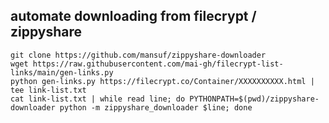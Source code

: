 

## automate downloading from filecrypt / zippyshare

```
git clone https://github.com/mansuf/zippyshare-downloader
wget https://raw.githubusercontent.com/mai-gh/filecrypt-list-links/main/gen-links.py
python gen-links.py https://filecrypt.co/Container/XXXXXXXXXX.html | tee link-list.txt
cat link-list.txt | while read line; do PYTHONPATH=$(pwd)/zippyshare-downloader python -m zippyshare_downloader $line; done
```
